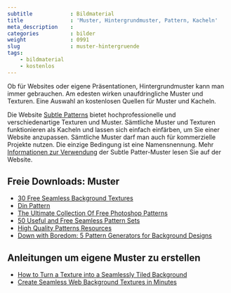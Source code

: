 ```yaml
---
subtitle            : Bildmaterial
title               : 'Muster, Hintergrundmuster, Pattern, Kacheln'
meta_description    :
categories          : bilder
weight              : 0991
slug                : muster-hintergruende
tags:
    - bildmaterial
    - kostenlos
---
```

Ob für Websites oder eigene Präsentationen, Hintergrundmuster kann man immer gebrauchen. Am edesten wirken unaufdringliche Muster und Texturen. Eine Auswahl an kostenlosen Quellen für Muster und Kacheln.
<!--more-->

Die Website [Subtle Patterns](http://subtlepatterns.com/) bietet hochprofessionelle und verschiedenartige Texturen und Muster. Sämtliche Muster und Texturen funktionieren als Kacheln und lassen sich einfach einfärben, um Sie einer Website anzupassen. Sämtliche Muster darf man auch für kommerzielle Projekte nutzen. Die einzige Bedingung ist eine Namensnennung. Mehr [Informationen zur Verwendung](http://subtlepatterns.com/about/) der Subtle Patter-Muster lesen Sie auf der Website.

## Freie Downloads: Muster

* [30 Free Seamless Background Textures](http://lostandtaken.com/blog/2012/1/4/30-free-seamless-background-textures.html)
* [Din Pattern](http://www.dinpattern.com/)
* [The Ultimate Collection Of Free Photoshop Patterns](http://www.smashingmagazine.com/2009/02/12/the-ultimate-collection-of-free-photoshop-patterns/)
* [50 Useful and Free Seamless Pattern Sets](http://www.noupe.com/design/50-useful-and-free-seamless-pattern-sets.html)
* [High Quality Patterns Resources](http://www.noupe.com/freebie/high-quality-patterns-resources.html)
* [Down with Boredom: 5 Pattern Generators for Background Designs](http://www.noupe.com/tools/down-with-boredom-5-pattern-generators-for-background-designs-75455.html)

## Anleitungen um eigene Muster zu erstellen

* [How to Turn a Texture into a Seamlessly Tiled Background](http://psd.tutsplus.com/articles/how-a-turn-a-texture-into-a-seamlessly-tiled-background/)
* [Create Seamless Web Background Textures in Minutes](http://designshack.net/articles/css/create-seamless-web-background-textures-in-minutes)
